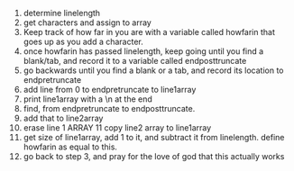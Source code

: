 1) determine linelength
2) get characters and assign to array
3) Keep track of how far in you are with a variable called howfarin that goes up as you add a character.
4) once howfarin has passed linelength, keep going until you find a blank/tab, and record it to a variable called endposttruncate
5) go backwards until you find a blank or a tab, and record its location to endpretruncate
6) add line from 0 to endpretruncate to line1array
7) print line1array with a \n at the end
8) find, from endpretruncate to endposttruncate. 
9) add that to line2array
10) erase line 1 ARRAY
11 copy line2 array to line1array
12) get size of line1array, add 1 to it, and subtract it from linelength. define howfarin as equal to this. 
13) go back to step 3, and pray for the love of god that this actually works


